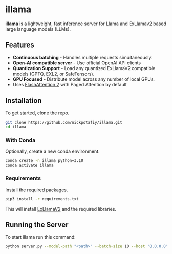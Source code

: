 # illama
**illama** is a lightweight, fast inference server for Llama and ExLlamav2 based large language models (LLMs).

## Features
- **Continuous batching** - Handles multiple requests simultaneously.
- **Open-AI compatible server** - Use official OpenAI API clients
- **Quantization Support** - Load any quantized ExLlamaV2 compatible models (GPTQ, EXL2, or SafeTensors).
- **GPU Focused** - Distribute model across any number of local GPUs.
- Uses [FlashAttention 2](https://github.com/Dao-AILab/flash-attention) with Paged Attention by default

## Installation

To get started, clone the repo.

```bash
git clone https://github.com/nickpotafiy/illama.git
cd illama
```

### With Conda

Optionally, create a new conda environment.

```bash
conda create -n illama python=3.10
conda activate illama
```

### Requirements

Install the required packages.

```bash
pip3 install -r requirements.txt
```

This will install [ExLlamaV2](https://github.com/turboderp/exllamav2) and the required libraries.

## Running the Server

To start illama run this command:

```bash
python server.py --model-path "<path>" --batch-size 10 --host "0.0.0.0" --port 5000 --verbose
```
